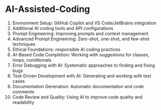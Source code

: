 # AI-Assisted-Coding
1.	Environment Setup: GitHub Copilot and VS Code/JetBrains integration
2.	Additional AI coding tools and API configurations
3.	Prompt Engineering: Improving prompts and context management
4.	Advanced Prompt Engineering: Zero-shot, one-shot, and few-shot techniques
5.	Ethical Foundations: responsible AI coding practices
6.	AI-Based Code Completion: Working with suggestions for classes, loops, conditionals
7.	Error Debugging with AI: Systematic approaches to finding and fixing bugs
8.	Test-Driven Development with AI: Generating and working with test cases
9.	Documentation Generation: Automatic documentation and code comments
10.	Code Review and Quality: Using AI to improve code quality and readability
